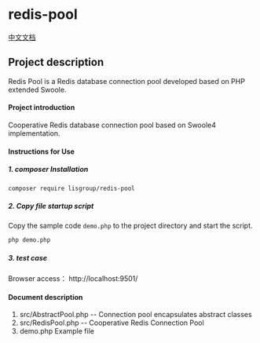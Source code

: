 # redis-pool

[中文文档](README-zh.md)
## Project description

Redis Pool is a Redis database connection pool developed based on PHP extended Swoole.

#### Project introduction

Cooperative Redis database connection pool based on Swoole4 implementation.

#### Instructions for Use

##### 1. composer Installation

```bash
composer require lisgroup/redis-pool
```

##### 2. Copy file startup script

Copy the sample code `demo.php` to the project directory and start the script.

```bash
php demo.php
```

##### 3. test case
         
Browser access： http://localhost:9501/


#### Document description

1. src/AbstractPool.php -- Connection pool encapsulates abstract classes
2. src/RedisPool.php -- Cooperative Redis Connection Pool
3. demo.php Example file
